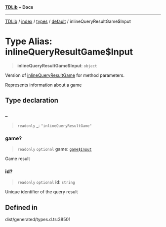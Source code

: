 [**TDLib**](../../../../../../README.md) • **Docs**

***

[TDLib](../../../../../../modules.md) / [index](../../../../../README.md) / [types](../../../README.md) / [default](../README.md) / inlineQueryResultGame$Input

# Type Alias: inlineQueryResultGame$Input

> **inlineQueryResultGame$Input**: `object`

Version of [inlineQueryResultGame](inlineQueryResultGame.md) for method parameters.

Represents information about a game

## Type declaration

### \_

> `readonly` **\_**: `"inlineQueryResultGame"`

### game?

> `readonly` `optional` **game**: [`game$Input`](game$Input-1.md)

Game result

### id?

> `readonly` `optional` **id**: `string`

Unique identifier of the query result

## Defined in

dist/generated/types.d.ts:38501

